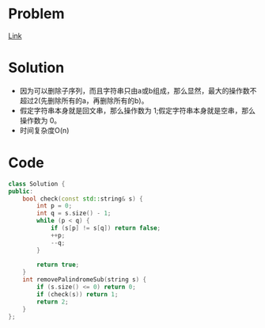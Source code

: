 # Problem
[Link](https://leetcode-cn.com/problems/remove-palindromic-subsequences/)

# Solution

* 因为可以删除子序列，而且字符串只由a或b组成，那么显然，最大的操作数不超过2(先删除所有的a，再删除所有的b)。
* 假定字符串本身就是回文串，那么操作数为 1;假定字符串本身就是空串，那么操作数为 0。
* 时间复杂度O(n)

# Code
```cpp
class Solution {
public:
    bool check(const std::string& s) {
        int p = 0;
        int q = s.size() - 1;
        while (p < q) {
            if (s[p] != s[q]) return false;
            ++p;
            --q;
        }
        
        return true;
    }
    int removePalindromeSub(string s) {
        if (s.size() <= 0) return 0;
        if (check(s)) return 1;
        return 2;
    }
};
```